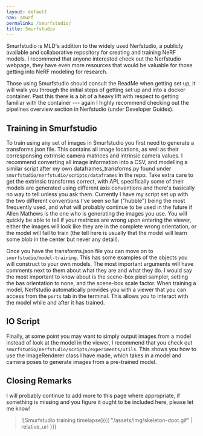 ```yaml
---
layout: default
nav: smurf
permalink: /smurfstudio/
title: Smurfstudio
---
```



Smurfstudio is MLD's addition to the widely used Nerfstudio, a publicly available and collaborative repository for creating and training NeRF models. I recommend that anyone interested check out the Nerfstudio webpage, they have even more resources that would be valuable for those getting into NeRF modeling for research. 

Those using Smurfstudio should consult the ReadMe when getting set up, it will walk you through the initial steps of getting set up and into a docker container. Past this there is a bit of a heavy lift with respect to getting familiar with the container ---  again I highly recommend checking out the pipelines overview section in Nerfstudio (under Developer Guides).

## Training in Smurfstudio

To train using any set of images in Smurfstudio you first need to generate a transforms.json file. This contains all image locations, as well as their corresponsing extrinsic camera matrices and intrinsic camera values. I recommend converting all image information into a CSV, and modelling a similar script after my own dataframes_transforms.py found under `smurfstudio/nerfstudio/scripts/dataframes` in the repo. Take extra care to get the extrinsic transforms correct, with APL specifically some of their models are generated using different axis conventions and there's basically no way to tell unless you ask them. Currently I have my script set up with the two different conventions I've seen so far ("hubble") being the most frequently used, and what will probably continue to be used in the future if Allen Mathews is the one who is generating the images you use. You will quickly be able to tell if your matrices are wrong upon entering the viewer, either the images will look like they are in the complete wrong orientation, or the model will fail to train (the tell here is usually that the model will learn some blob in the center but never any detail). 

Once you have the transforms.json file you can move on to `smurfstudio/model-training`. This has some examples of the objects you will construct to your own models. The most important arguments will have comments next to them about what they are and what they do. I would say the most important to know about is the scene-box pixel sampler, setting the bas orientation to none, and the scene-box scale factor. When training a model, Nerfstudio automatically provides you with a viewer that you can access from the `ports` tab in the terminal. This allows you to interact with the model while and after it has trained.

## IO Script

Finally, at some point you may want to simply output images from a model instead of look at the model in the viewer, I recommend that you check out `smurfstudio/nerfstudio/scripts/experiments/utils`. This shows you how to use the ImageRenderer class I have made, which takes in a model and camera poses to generate images from a pre-trained model.

## Closing Remarks

I will probably continue to add more to this page where appropriate, if something is missing and you figure it ought to be included here, please let me know!


> ![Smurfstudio training timelapse]({{ "/assets/img/skeleton-doot.gif" | relative_url }})